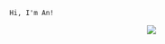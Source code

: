 ```html
Hi, I'm An!
```
<p align="center">
  <a href="https://skillicons.dev">
    <img src="https://skillicons.dev/icons?i=typescript,nextjs,angular,nodejs,react,flutter,reactative"/>
  </a>
</p>
